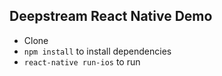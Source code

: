 ## Deepstream React Native Demo

- Clone
- `npm install` to install dependencies
- `react-native run-ios` to run